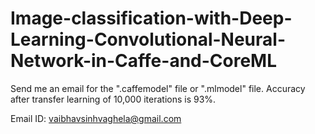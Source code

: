 # Image-classification-with-Deep-Learning-Convolutional-Neural-Network-in-Caffe-and-CoreML

Send me an email for the ".caffemodel" file or ".mlmodel" file. 
Accuracy after transfer learning of 10,000 iterations is 93%.

Email ID: vaibhavsinhvaghela@gmail.com
